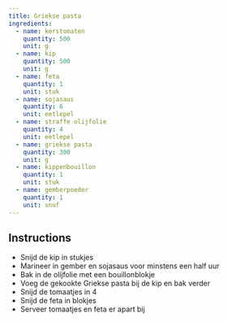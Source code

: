 ```yaml
---
title: Griekse pasta
ingredients: 
  - name: kerstomaten
    quantity: 500
    unit: g
  - name: kip
    quantity: 500
    unit: g
  - name: feta
    quantity: 1
    unit: stuk
  - name: sojasaus
    quantity: 6
    unit: eetlepel
  - name: straffe olijfolie
    quantity: 4
    unit: eetlepel
  - name: griekse pasta
    quantity: 300
    unit: g
  - name: kippenbouillon
    quantity: 1
    unit: stuk
  - name: gemberpoeder
    quantity: 1
    unit: snuf
---
```


<Recipe />

## Instructions
  - Snijd de kip in stukjes
  - Marineer in gember en sojasaus voor minstens een half uur
  - Bak in de olijfolie met een bouillonblokje
  - Voeg de gekookte Griekse pasta bij de kip en bak verder
  - Snijd de tomaatjes in 4
  - Snijd de feta in blokjes
  - Serveer tomaatjes en feta er apart bij